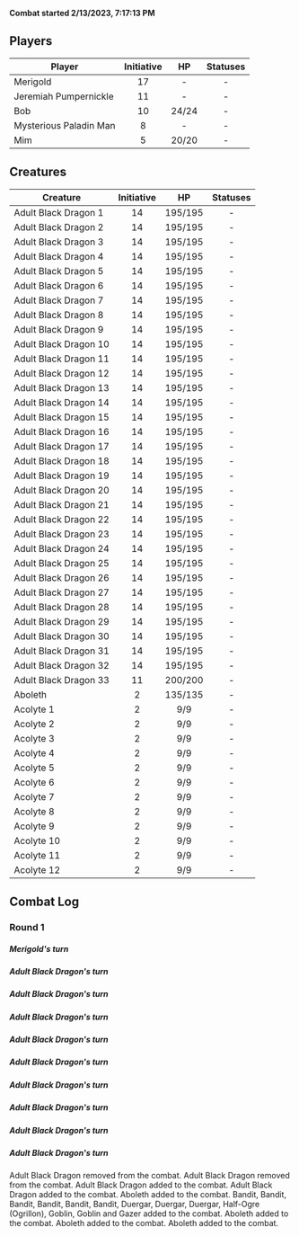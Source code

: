 **Combat started 2/13/2023, 7:17:13 PM**


## Players
| Player | Initiative | HP | Statuses |
| --- | :-: | :-: | :-: |
| Merigold | 17 | - | - |
| Jeremiah Pumpernickle | 11 | - | - |
| Bob | 10 | 24/24 | - |
| Mysterious Paladin Man | 8 | - | - |
| Mim | 5 | 20/20 | - |
## Creatures
| Creature | Initiative  | HP | Statuses |
| --- | :-: | :-: | :-: |
| Adult Black Dragon 1 | 14 | 195/195 | - |
| Adult Black Dragon 2 | 14 | 195/195 | - |
| Adult Black Dragon 3 | 14 | 195/195 | - |
| Adult Black Dragon 4 | 14 | 195/195 | - |
| Adult Black Dragon 5 | 14 | 195/195 | - |
| Adult Black Dragon 6 | 14 | 195/195 | - |
| Adult Black Dragon 7 | 14 | 195/195 | - |
| Adult Black Dragon 8 | 14 | 195/195 | - |
| Adult Black Dragon 9 | 14 | 195/195 | - |
| Adult Black Dragon 10 | 14 | 195/195 | - |
| Adult Black Dragon 11 | 14 | 195/195 | - |
| Adult Black Dragon 12 | 14 | 195/195 | - |
| Adult Black Dragon 13 | 14 | 195/195 | - |
| Adult Black Dragon 14 | 14 | 195/195 | - |
| Adult Black Dragon 15 | 14 | 195/195 | - |
| Adult Black Dragon 16 | 14 | 195/195 | - |
| Adult Black Dragon 17 | 14 | 195/195 | - |
| Adult Black Dragon 18 | 14 | 195/195 | - |
| Adult Black Dragon 19 | 14 | 195/195 | - |
| Adult Black Dragon 20 | 14 | 195/195 | - |
| Adult Black Dragon 21 | 14 | 195/195 | - |
| Adult Black Dragon 22 | 14 | 195/195 | - |
| Adult Black Dragon 23 | 14 | 195/195 | - |
| Adult Black Dragon 24 | 14 | 195/195 | - |
| Adult Black Dragon 25 | 14 | 195/195 | - |
| Adult Black Dragon 26 | 14 | 195/195 | - |
| Adult Black Dragon 27 | 14 | 195/195 | - |
| Adult Black Dragon 28 | 14 | 195/195 | - |
| Adult Black Dragon 29 | 14 | 195/195 | - |
| Adult Black Dragon 30 | 14 | 195/195 | - |
| Adult Black Dragon 31 | 14 | 195/195 | - |
| Adult Black Dragon 32 | 14 | 195/195 | - |
| Adult Black Dragon 33 | 11 | 200/200 | - |
| Aboleth | 2 | 135/135 | - |
| Acolyte 1 | 2 | 9/9 | - |
| Acolyte 2 | 2 | 9/9 | - |
| Acolyte 3 | 2 | 9/9 | - |
| Acolyte 4 | 2 | 9/9 | - |
| Acolyte 5 | 2 | 9/9 | - |
| Acolyte 6 | 2 | 9/9 | - |
| Acolyte 7 | 2 | 9/9 | - |
| Acolyte 8 | 2 | 9/9 | - |
| Acolyte 9 | 2 | 9/9 | - |
| Acolyte 10 | 2 | 9/9 | - |
| Acolyte 11 | 2 | 9/9 | - |
| Acolyte 12 | 2 | 9/9 | - |


## Combat Log

### Round 1

##### Merigold's turn
##### Adult Black Dragon's turn
##### Adult Black Dragon's turn
##### Adult Black Dragon's turn
##### Adult Black Dragon's turn
##### Adult Black Dragon's turn
##### Adult Black Dragon's turn
##### Adult Black Dragon's turn
##### Adult Black Dragon's turn
##### Adult Black Dragon's turn
Adult Black Dragon removed from the combat.
Adult Black Dragon removed from the combat.
Adult Black Dragon added to the combat.
Adult Black Dragon added to the combat.
Aboleth added to the combat.
Bandit, Bandit, Bandit, Bandit, Bandit, Bandit, Duergar, Duergar, Duergar, Half-Ogre (Ogrillon), Goblin, Goblin and Gazer added to the combat.
Aboleth added to the combat.
Aboleth added to the combat.
Aboleth added to the combat.
